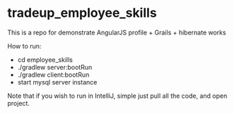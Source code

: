# tradeup_employee_skills
This is a repo for demonstrate AngularJS profile + Grails + hibernate works

How to run:
* cd employee_skills
* ./gradlew server:bootRun
* ./gradlew client:bootRun
* start mysql server instance

Note that if you wish to run in IntelliJ, simple just pull all the code, and open project. 
